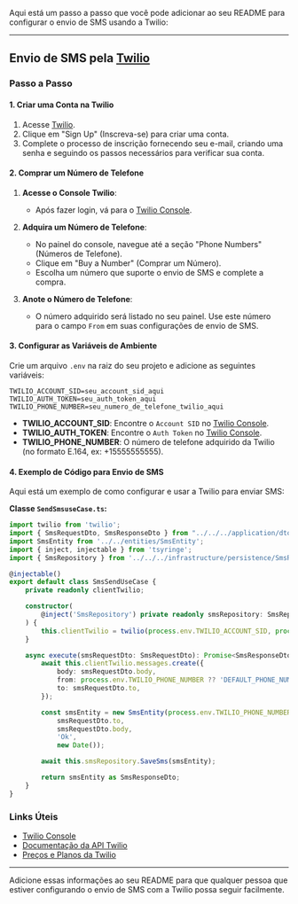 Aqui está um passo a passo que você pode adicionar ao seu README para configurar o envio de SMS usando a Twilio:

---

## Envio de SMS pela [Twilio](https://admin.twilio.com/)

### Passo a Passo

#### 1. **Criar uma Conta na Twilio**

1. Acesse [Twilio](https://www.twilio.com/).
2. Clique em "Sign Up" (Inscreva-se) para criar uma conta.
3. Complete o processo de inscrição fornecendo seu e-mail, criando uma senha e seguindo os passos necessários para verificar sua conta.

#### 2. **Comprar um Número de Telefone**

1. **Acesse o Console Twilio**:
   - Após fazer login, vá para o [Twilio Console](https://www.twilio.com/console).

2. **Adquira um Número de Telefone**:
   - No painel do console, navegue até a seção "Phone Numbers" (Números de Telefone).
   - Clique em "Buy a Number" (Comprar um Número).
   - Escolha um número que suporte o envio de SMS e complete a compra. 

3. **Anote o Número de Telefone**:
   - O número adquirido será listado no seu painel. Use este número para o campo `From` em suas configurações de envio de SMS.

#### 3. **Configurar as Variáveis de Ambiente**

Crie um arquivo `.env` na raiz do seu projeto e adicione as seguintes variáveis:

```env
TWILIO_ACCOUNT_SID=seu_account_sid_aqui
TWILIO_AUTH_TOKEN=seu_auth_token_aqui
TWILIO_PHONE_NUMBER=seu_numero_de_telefone_twilio_aqui
```

- **TWILIO_ACCOUNT_SID**: Encontre o `Account SID` no [Twilio Console](https://www.twilio.com/console).
- **TWILIO_AUTH_TOKEN**: Encontre o `Auth Token` no [Twilio Console](https://www.twilio.com/console).
- **TWILIO_PHONE_NUMBER**: O número de telefone adquirido da Twilio (no formato E.164, ex: +15555555555).

#### 4. **Exemplo de Código para Envio de SMS**

Aqui está um exemplo de como configurar e usar a Twilio para enviar SMS:

**Classe `SendSmsuseCase.ts`:**

```typescript
import twilio from 'twilio';
import { SmsRequestDto, SmsResponseDto } from "../../../application/dto/SmsDto";
import SmsEntity from '../../entities/SmsEntity';
import { inject, injectable } from 'tsyringe';
import { SmsRepository } from '../../../infrastructure/persistence/SmsRepository';

@injectable()
export default class SmsSendUseCase {
    private readonly clientTwilio;

    constructor(
        @inject('SmsRepository') private readonly smsRepository: SmsRepository
    ) {
        this.clientTwilio = twilio(process.env.TWILIO_ACCOUNT_SID, process.env.TWILIO_AUTH_TOKEN);
    }

    async execute(smsRequestDto: SmsRequestDto): Promise<SmsResponseDto> {
        await this.clientTwilio.messages.create({
            body: smsRequestDto.body,
            from: process.env.TWILIO_PHONE_NUMBER ?? 'DEFAULT_PHONE_NUMBER',
            to: smsRequestDto.to,
        });

        const smsEntity = new SmsEntity(process.env.TWILIO_PHONE_NUMBER ?? 'DEFAULT_PHONE_NUMBER',
            smsRequestDto.to,
            smsRequestDto.body,
            'Ok',
            new Date());

        await this.smsRepository.SaveSms(smsEntity);

        return smsEntity as SmsResponseDto;
    }
}
```

### Links Úteis

- [Twilio Console](https://www.twilio.com/console)
- [Documentação da API Twilio](https://www.twilio.com/docs/sms)
- [Preços e Planos da Twilio](https://www.twilio.com/pricing)

---

Adicione essas informações ao seu README para que qualquer pessoa que estiver configurando o envio de SMS com a Twilio possa seguir facilmente.